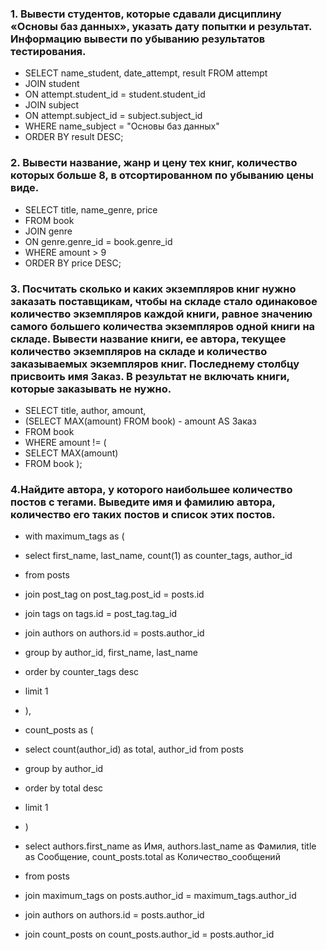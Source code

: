 
### 1. Вывести студентов, которые сдавали дисциплину «Основы баз данных», указать дату попытки и результат. Информацию вывести по убыванию результатов тестирования.
- SELECT name_student, date_attempt, result FROM attempt
- JOIN student 
-	ON attempt.student_id = student.student_id
- JOIN subject 
-	ON attempt.subject_id = subject.subject_id
- WHERE name_subject = "Основы баз данных"
- ORDER BY result DESC;

### 2. Вывести название, жанр и цену тех книг, количество которых больше 8, в отсортированном по убыванию цены виде.
- SELECT title, name_genre, price
- FROM book
- JOIN genre 
- ON genre.genre_id = book.genre_id
- WHERE amount > 9
- ORDER BY price DESC;

### 3. Посчитать сколько и каких экземпляров книг нужно заказать поставщикам, чтобы на складе стало одинаковое количество экземпляров каждой книги, равное значению самого большего количества экземпляров одной книги на складе. Вывести название книги, ее автора, текущее количество экземпляров на складе и количество заказываемых экземпляров книг. Последнему столбцу присвоить имя Заказ. В результат не включать книги, которые заказывать не нужно.
- SELECT title, author, amount, 
- (SELECT MAX(amount) FROM book) - amount AS Заказ
- FROM book
- WHERE amount != (
- SELECT MAX(amount)
- FROM book );

### 4.Найдите автора, у которого наибольшее количество постов с тегами. Выведите имя и фамилию автора, количество его таких постов и список этих постов.
- with maximum_tags as (
- select first_name, last_name, count(1) as counter_tags, author_id
- from posts
- join post_tag on post_tag.post_id = posts.id
- join tags on tags.id = post_tag.tag_id
- join authors on authors.id = posts.author_id
- group by author_id, first_name, last_name
- order by counter_tags desc
- limit 1
- ),

- count_posts as (
- select count(author_id) as total, author_id from posts
- group by author_id
- order by total desc
- limit 1
- )

- select authors.first_name as Имя, authors.last_name as Фамилия, title as Сообщение, count_posts.total as Количество_сообщений
- from posts 
- join maximum_tags on posts.author_id = maximum_tags.author_id
- join authors on authors.id = posts.author_id
- join count_posts on count_posts.author_id = posts.author_id
